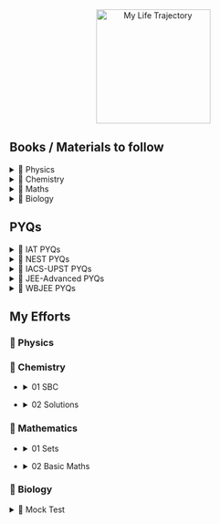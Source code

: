 <div align="center">
<a href="https://www.youtube.com/watch?v=NDW9zKqvPJI"><img src="https://gitea.com/hisayakhere/0toInfinity/raw/main/Files/jcurve.jpg" alt="My Life Trajectory" width="200" ></a>
</div>

## Books / Materials to follow 

<details><summary>📗 Physics</summary>
 
| Book / Author       | Class / Volume / Title              | Link                                                                                                    |
|---------------------|-------------------------------------|---------------------------------------------------------------------------------------------------------|
| NCERT               | 11                                  | [View](https://gitea.com/hisayakhere/0toInfinity/raw/main/Files/Physics/C11P/Class11-PhysicsNCERT.pdf) |
|                     | 12                                  | [View](https://gitea.com/hisayakhere/0toInfinity/raw/main/Files/Physics/C12P/Class12-PhysicsNCERT.pdf) |
| HC Verma            | Volume 1                            | [View](https://readyourflow.com/download-hc-verma-concepts-of-physics-volume-1-2022-23/)                |
|                     | Volume 2                            | [View](https://readyourflow.com/hc-verma-concepts-of-physics-volume-2-2022-23/)                         |
| David-Morin         | Introduction to Classical Mechanics | [View](https://gitea.com/hisayakhere/0toInfinity/raw/main/Files/Physics/David-Morin.pdf)               |
| Kleppner & Kolenkow | An Introduction to Mechanics        | [View](https://gitea.com/hisayakhere/0toInfinity/raw/main/Files/Physics/Kleppner&Kolenkow.pdf)         |
| I.E Iridov          | Problems in General Physics         | [View](https://gitea.com/hisayakhere/0toInfinity/raw/main/Files/Physics/IE-Iridov.pdf)                 |
| S.L Arora           | Class 11 Volume 1                   | [View](https://gitea.com/hisayakhere/0toInfinity/raw/main/Files/Physics/C11P/11-SLArora-2.pdf)         |
|                     |          Volume 2                   | [View](https://gitea.com/hisayakhere/0toInfinity/raw/main/Files/Physics/C11P/11-SLArora-1.pdf)         |
|                     | Class 12 Volume 1                   | [View](https://gitea.com/hisayakhere/0toInfinity/raw/main/Files/Physics/C12P/12-SLArora-1.pdf)         |
|                     |          Volume 2                   | [View](https://gitea.com/hisayakhere/0toInfinity/raw/main/Files/Physics/C12P/12-SLArora-2.pdf)         |
| Resnick-Halliday    | Fundamentals of Physics             | [View](https://gitea.com/hisayakhere/0toInfinity/raw/main/Files/Physics/Resnick-Halliday.pdf)          |
| SciAstra DPPs       |                                     | —                                                                                                       |
| SciAstra Modules    | Volume 1                            | [View](https://gitea.com/hisayakhere/0toInfinity/raw/main/Files/Physics/SP1.pdf)                       |
|                     | Volume 2                            | [View](https://gitea.com/hisayakhere/0toInfinity/raw/main/Files/Physics/SP2.pdf)                       |
---
</details>

<details><summary>🧪 Chemistry</summary>

| Book             | Class / Volume | Link                                                                                                        |
|------------------|----------------|-------------------------------------------------------------------------------------------------------------|
| NCERT            | 11             | [View](https://gitea.com/hisayakhere/0toInfinity/raw/main/Files/Chemistry/C11C/Class11-ChemistryNCERT.pdf) |
|                  | 12             | [View](https://gitea.com/hisayakhere/0toInfinity/raw/main/Files/Chemistry/C12C/Class12-ChemistryNCERT.pdf) |
| OP Tandon        | Inorganic      | [View](https://gitea.com/hisayakhere/0toInfinity/raw/main/Files/Chemistry/OpTandon-Inorganic.pdf)          |
|                  | Organic        | [View](https://gitea.com/hisayakhere/0toInfinity/raw/main/Files/Chemistry/OpTandon-Organic.pdf)            |
|                  | Physical       | [View](https://gitea.com/hisayakhere/0toInfinity/raw/main/Files/Chemistry/OpTandon-Physical.pdf)           |
| SciAstra DPPs    |                | —                                                                                                           |
| SciAstra Modules | Volume 1       | [View](https://gitea.com/hisayakhere/0toInfinity/raw/main/Files/Chemistry/SC1.pdf)                         |
|                  | Volume 2       | [View](https://gitea.com/hisayakhere/0toInfinity/raw/main/Files/Chemistry/SC2.pdf)                         |
---
</details>

<details><summary>📘 Maths</summary>

| Book             | Class / Topic         | Link                                                                                                                            | DPP                                                                                                                  |
|------------------|-----------------------|---------------------------------------------------------------------------------------------------------------------------------|----------------------------------------------------------------------------------------------------------------------|
| NCERT            | 11                    | [View](https://gitea.com/hisayakhere/0toInfinity/raw/main/Files/Mathematics/C11M/Class11-MathematicsNCERT.pdf)                 | —                                                                                                                    |
|                  | 12                    | [View](https://gitea.com/hisayakhere/0toInfinity/raw/main/Files/Mathematics/C12M/Class12-MathematicsNCERT.pdf)                 | —                                                                                                                    |
| RD Sharma        | 11 (Vol 1)            | [View](https://gitea.com/hisayakhere/0toInfinity/raw/main/Files/Mathematics/C11M/RdSharma_Maths_Class11_Volume1_2023-2024.pdf) | —                                                                                                                    |
|                  | 11 (Vol 2)            | [View](https://gitea.com/hisayakhere/0toInfinity/raw/main/Files/Mathematics/C11M/RdSharma_Maths_Class11_Volume2_2023-2024.pdf) | —                                                                                                                    |
|                  | 12 (MCQ)              | [View](https://gitea.com/hisayakhere/0toInfinity/raw/main/Files/Mathematics/C12M/RdSharma_Maths_Class12_MCQs_2023-2024.pdf)    | —                                                                                                                    |
|                  | 12 (Vol 1)            | [View](https://gitea.com/hisayakhere/0toInfinity/raw/main/Files/Mathematics/C12M/RdSharma_Maths_Class12_Volume1_2023-2024.pdf) | —                                                                                                                    |
|                  | 12 (Vol 2)            | [View](https://gitea.com/hisayakhere/0toInfinity/raw/main/Files/Mathematics/C12M/RdSharma_Maths_Class12_Volume2_2023-2024.pdf) | —                                                                                                                    |
| Cengage          | Algebra               | [View](https://gitea.com/hisayakhere/0toInfinity/raw/main/Files/Mathematics/Cengage/Books/algebra.pdf)                         | [View](https://gitea.com/hisayakhere/0toInfinity/raw/main/Files/Mathematics/Cengage/DPP/dpp_algebra.pdf)            |
|                  | Calculus              | [View](https://gitea.com/hisayakhere/0toInfinity/raw/main/Files/Mathematics/Cengage/Books/calculus.pdf)                        | [View](https://gitea.com/hisayakhere/0toInfinity/raw/main/Files/Mathematics/Cengage/DPP/dpp_calculus.pdf)           |
|                  | Coordinate Geometry   | [View](https://gitea.com/hisayakhere/0toInfinity/raw/main/Files/Mathematics/Cengage/Books/coordinateGeometry.pdf)              | [View](https://gitea.com/hisayakhere/0toInfinity/raw/main/Files/Mathematics/Cengage/DPP/dpp_coordinategeometry.pdf) |
|                  | Trigonometry          | [View](https://gitea.com/hisayakhere/0toInfinity/raw/main/Files/Mathematics/Cengage/Books/trigonometry.pdf)                    | [View](https://gitea.com/hisayakhere/0toInfinity/raw/main/Files/Mathematics/Cengage/DPP/dpp_trigonometry.pdf)       |
|                  | Vectors & 3D Geometry | [View](https://gitea.com/hisayakhere/0toInfinity/raw/main/Files/Mathematics/Cengage/Books/vectorsAnd3DGeometry.pdf)            | [View](https://gitea.com/hisayakhere/0toInfinity/raw/main/Files/Mathematics/Cengage/DPP/dpp_vectorsand3d.pdf)       |
| SciAstra DPPs    |                       | —                                                                                                                               | —                                                                                                                    |
| SciAstra Modules | Volume 1              | [View](https://gitea.com/hisayakhere/0toInfinity/raw/main/Files/Mathematics/SM1.pdf)                                           |                                                                                                                      |
|                  | Volume 2              | [View](https://gitea.com/hisayakhere/0toInfinity/raw/main/Files/Mathematics/SM2.pdf)                                           |                                                                                                                      |
---
</details>

<details><summary>🧬 Biology</summary>

| Book                   | Class / Volume        | Link                                                                                                    |
|------------------------|-----------------------|---------------------------------------------------------------------------------------------------------|
| NCERT                  | 11 _(Main Priority)_  | [View](https://gitea.com/hisayakhere/0toInfinity/raw/main/Files/Biology/C11B/Class11-BiologyNCERT.pdf) |
|                        | 12 _(Main Priority)_  | [View](https://gitea.com/hisayakhere/0toInfinity/raw/main/Files/Biology/C12B/Class12-BiologyNCERT.pdf) |
| Trueman's Biology      | Volume 1 _(Optional)_ | [View](https://gitea.com/hisayakhere/0toInfinity/raw/main/Files/Biology/C11B/Trueman_1.pdf)            |
|                        | Volume 2 _(Optional)_ | [View](https://gitea.com/hisayakhere/0toInfinity/raw/main/Files/Biology/C12B/Trueman_2.pdf)            |
| Vedantu-Tatva Class 11 | Volume 1              | [View](https://gitea.com/hisayakhere/0toInfinity/raw/main/Files/Biology/C11B/11BioVedantuTatva-1.pdf)  |
|                        | Volume 2              | [View](https://gitea.com/hisayakhere/0toInfinity/raw/main/Files/Biology/C11B/11BioVedantuTatva-2.pdf)  |
|                        | Volume 3              | [View](https://gitea.com/hisayakhere/0toInfinity/raw/main/Files/Biology/C11B/11BioVedantuTatva-3.pdf)  |
|                        | Volume 4              | [View](https://gitea.com/hisayakhere/0toInfinity/raw/main/Files/Biology/C11B/11BioVedantuTatva-4.pdf)  |
|                        | Volume 5              | [View](https://gitea.com/hisayakhere/0toInfinity/raw/main/Files/Biology/C11B/11BioVedantuTatva-5.pdf)  |
| Vedantu-Tatva Class 12 | Volume 1              | [View](https://gitea.com/hisayakhere/0toInfinity/raw/main/Files/Biology/C12B/12BioVedantuTatva-1.pdf)  |
|                        | Volume 2              | [View](https://gitea.com/hisayakhere/0toInfinity/raw/main/Files/Biology/C12B/12BioVedantuTatva-2.pdf)  |
|                        | Volume 3              | [View](https://gitea.com/hisayakhere/0toInfinity/raw/main/Files/Biology/C12B/12BioVedantuTatva-3.pdf)  |
|                        | Volume 4              | [View](https://gitea.com/hisayakhere/0toInfinity/raw/main/Files/Biology/C12B/12BioVedantuTatva-4.pdf)  |
|                        | Volume 5              | [View](https://gitea.com/hisayakhere/0toInfinity/raw/main/Files/Biology/C12B/12BioVedantuTatva-5.pdf)  |
|                        | Volume 6              | [View](https://gitea.com/hisayakhere/0toInfinity/raw/main/Files/Biology/C12B/12BioVedantuTatva-6.pdf)  |
| SciAstra DPPs          |                       | —                                                                                                       |
| SciAstra Modules       | Volume 1              | [View](https://gitea.com/hisayakhere/0toInfinity/raw/main/Files/Biology/SB1.pdf)                       |
|                        | Volume 2              | [View](https://gitea.com/hisayakhere/0toInfinity/raw/main/Files/Biology/SB2.pdf)                       |

---
</details>
</details>






## PYQs

<details><summary>📝 IAT PYQs</summary> 

| Exam | Year | Link                                                                                        |✅|Analysis|
|------|------|---------------------------------------------------------------------------------------------|--|-------|
| IAT  | 2017 | [View](https://gitea.com/hisayakhere/0toInfinity/raw/main/Files/PYQs/PYQs-IAT/IAT2017.pdf) |⛔|NotDone|
|      | 2018 | [View](https://gitea.com/hisayakhere/0toInfinity/raw/main/Files/PYQs/PYQs-IAT/IAT2018.pdf) |⛔|NotDone|
|      | 2019 | [View](https://gitea.com/hisayakhere/0toInfinity/raw/main/Files/PYQs/PYQs-IAT/IAT2019.pdf) |⛔|NotDone|
|      | 2021 | [View](https://gitea.com/hisayakhere/0toInfinity/raw/main/Files/PYQs/PYQs-IAT/IAT2021.pdf) |⛔|NotDone|
|      | 2022 | [View](https://gitea.com/hisayakhere/0toInfinity/raw/main/Files/PYQs/PYQs-IAT/IAT2022.pdf) |⛔|NotDone|
|      | 2023 | [View](https://gitea.com/hisayakhere/0toInfinity/raw/main/Files/PYQs/PYQs-IAT/IAT2023.pdf) |⛔|NotDone|
|      | 2024 | [View](https://gitea.com/hisayakhere/0toInfinity/raw/main/Files/PYQs/PYQs-IAT/IAT2024.pdf) |⛔|NotDone|

---
</details>

<details><summary>📝 NEST PYQs</summary> 

| Exam | Year | Session     | Link                                                                                                     |✅|Analysis|
|------|------|-------------|----------------------------------------------------------------------------------------------------------|--|-------|
| NEST | 2007 | —           | [View](https://gitea.com/hisayakhere/0toInfinity/raw/main/Files/PYQs/PYQs-NEST/NEST-2007.pdf)           |⛔|NotDone|
|      | 2008 | —           | [View](https://gitea.com/hisayakhere/0toInfinity/raw/main/Files/PYQs/PYQs-NEST/NEST-2008.pdf)           |⛔|NotDone|
|      | 2009 | —           | [View](https://gitea.com/hisayakhere/0toInfinity/raw/main/Files/PYQs/PYQs-NEST/NEST-2009.pdf)           |⛔|NotDone|
|      | 2010 | —           | [View](https://gitea.com/hisayakhere/0toInfinity/raw/main/Files/PYQs/PYQs-NEST/NEST-2010.pdf)           |⛔|NotDone|
|      | 2011 | —           | [View](https://gitea.com/hisayakhere/0toInfinity/raw/main/Files/PYQs/PYQs-NEST/NEST-2011.pdf)           |⛔|NotDone|
|      | 2012 | —           | [View](https://gitea.com/hisayakhere/0toInfinity/raw/main/Files/PYQs/PYQs-NEST/NEST-2012.pdf)           |⛔|NotDone|
|      | 2013 | —           | [View](https://gitea.com/hisayakhere/0toInfinity/raw/main/Files/PYQs/PYQs-NEST/NEST-2013.pdf)           |⛔|NotDone|
|      | 2014 | —           | [View](https://gitea.com/hisayakhere/0toInfinity/raw/main/Files/PYQs/PYQs-NEST/NEST-2014.pdf)           |⛔|NotDone|
|      | 2015 | —           | [View](https://gitea.com/hisayakhere/0toInfinity/raw/main/Files/PYQs/PYQs-NEST/NEST-2015.pdf)           |⛔|NotDone|
|      | 2016 | —           | [View](https://gitea.com/hisayakhere/0toInfinity/raw/main/Files/PYQs/PYQs-NEST/NEST-2016.pdf)           |⛔|NotDone|
|      | 2017 | —           | [View](https://gitea.com/hisayakhere/0toInfinity/raw/main/Files/PYQs/PYQs-NEST/NEST-2017.pdf)           |⛔|NotDone|
|      | 2018 | —           | [View](https://gitea.com/hisayakhere/0toInfinity/raw/main/Files/PYQs/PYQs-NEST/NEST-2018.pdf)           |⛔|NotDone|
|      | 2019 | Session1    | [View](https://gitea.com/hisayakhere/0toInfinity/raw/main/Files/PYQs/PYQs-NEST/NEST-2019-Session-1.pdf) |⛔|NotDone|
|      | 2019 | Session2    | [View](https://gitea.com/hisayakhere/0toInfinity/raw/main/Files/PYQs/PYQs-NEST/NEST-2019-Session-2.pdf) |⛔|NotDone|
|      | 2020 | Session1    | [View](https://gitea.com/hisayakhere/0toInfinity/raw/main/Files/PYQs/PYQs-NEST/NEST-2020-Session-1.pdf) |⛔|NotDone|
|      | 2020 | Session2    | [View](https://gitea.com/hisayakhere/0toInfinity/raw/main/Files/PYQs/PYQs-NEST/NEST-2020-Session-2.pdf) |⛔|NotDone|
|      | 2021 | Session1    | [View](https://gitea.com/hisayakhere/0toInfinity/raw/main/Files/PYQs/PYQs-NEST/NEST-2021-Session-1.pdf) |⛔|NotDone|
|      | 2021 | Session2    | [View](https://gitea.com/hisayakhere/0toInfinity/raw/main/Files/PYQs/PYQs-NEST/NEST-2021-Session-2.pdf) |⛔|NotDone|
|      | 2022 | Session1    | [View](https://gitea.com/hisayakhere/0toInfinity/raw/main/Files/PYQs/PYQs-NEST/NEST-2022-Session-1.pdf) |⛔|NotDone|
|      | 2022 | Session2    | [View](https://gitea.com/hisayakhere/0toInfinity/raw/main/Files/PYQs/PYQs-NEST/NEST-2022-Session-2.pdf) |⛔|NotDone|
|      | 2023 | Session1    | [View](https://gitea.com/hisayakhere/0toInfinity/raw/main/Files/PYQs/PYQs-NEST/NEST-2023-Session-1.pdf) |⛔|NotDone|
|      | 2023 | Session2    | [View](https://gitea.com/hisayakhere/0toInfinity/raw/main/Files/PYQs/PYQs-NEST/NEST-2023-Session-2.pdf) |⛔|NotDone|
|      | 2024 | Session1    | [View](https://gitea.com/hisayakhere/0toInfinity/raw/main/Files/PYQs/PYQs-NEST/NEST-2024-Session-1.pdf) |⛔|NotDone|
|      | 2024 | Session2    | [View](https://gitea.com/hisayakhere/0toInfinity/raw/main/Files/PYQs/PYQs-NEST/NEST-2024-Session-2.pdf) |⛔|NotDone|

---
</details>

<details><summary>📝 IACS-UPST PYQs</summary> 

| Exam      | Year | Link                                                                                               |✅|Analysis|
|-----------|------|----------------------------------------------------------------------------------------------------|--|-------|
| IACS UPST | 2022 | [View](https://gitea.com/hisayakhere/0toInfinity/raw/main/Files/PYQs/PYQs-IACSUPST/UPST_2022.pdf) |⛔|NotDone|
|           | 2024 | [View](https://gitea.com/hisayakhere/0toInfinity/raw/main/Files/PYQs/PYQs-IACSUPST/UPST_2024.pdf) |⛔|NotDone|

---
</details>

<details><summary>📝 JEE-Advanced PYQs</summary> 

| Exam         | Year | Paper   | Link                                                                                       |✅|Analysis|
|--------------|------|---------|--------------------------------------------------------------------------------------------|--|-------|
| JEE Advanced | 2007 | Paper1 | [View](https://gitea.com/hisayakhere/0toInfinity/raw/main/Files/PYQs/PYQs-JEEA/2007_1.pdf) |⛔|NotDone|
|              | 2007 | Paper2 | [View](https://gitea.com/hisayakhere/0toInfinity/raw/main/Files/PYQs/PYQs-JEEA/2007_2.pdf) |⛔|NotDone|
|              | 2008 | Paper1 | [View](https://gitea.com/hisayakhere/0toInfinity/raw/main/Files/PYQs/PYQs-JEEA/2008_1.pdf) |⛔|NotDone|
|              | 2008 | Paper2 | [View](https://gitea.com/hisayakhere/0toInfinity/raw/main/Files/PYQs/PYQs-JEEA/2008_2.pdf) |⛔|NotDone|
|              | 2009 | Paper1 | [View](https://gitea.com/hisayakhere/0toInfinity/raw/main/Files/PYQs/PYQs-JEEA/2009_1.pdf) |⛔|NotDone|
|              | 2009 | Paper2 | [View](https://gitea.com/hisayakhere/0toInfinity/raw/main/Files/PYQs/PYQs-JEEA/2009_2.pdf) |⛔|NotDone|
|              | 2010 | Paper1 | [View](https://gitea.com/hisayakhere/0toInfinity/raw/main/Files/PYQs/PYQs-JEEA/2010_1.pdf) |⛔|NotDone|
|              | 2010 | Paper2 | [View](https://gitea.com/hisayakhere/0toInfinity/raw/main/Files/PYQs/PYQs-JEEA/2010_2.pdf) |⛔|NotDone|
|              | 2011 | Paper1 | [View](https://gitea.com/hisayakhere/0toInfinity/raw/main/Files/PYQs/PYQs-JEEA/2011_1.pdf) |⛔|NotDone|
|              | 2011 | Paper2 | [View](https://gitea.com/hisayakhere/0toInfinity/raw/main/Files/PYQs/PYQs-JEEA/2011_2.pdf) |⛔|NotDone|
|              | 2012 | Paper1 | [View](https://gitea.com/hisayakhere/0toInfinity/raw/main/Files/PYQs/PYQs-JEEA/2012_1.pdf) |⛔|NotDone|
|              | 2012 | Paper2 | [View](https://gitea.com/hisayakhere/0toInfinity/raw/main/Files/PYQs/PYQs-JEEA/2012_2.pdf) |⛔|NotDone|
|              | 2013 | Paper1 | [View](https://gitea.com/hisayakhere/0toInfinity/raw/main/Files/PYQs/PYQs-JEEA/2013_1.pdf) |⛔|NotDone|
|              | 2013 | Paper2 | [View](https://gitea.com/hisayakhere/0toInfinity/raw/main/Files/PYQs/PYQs-JEEA/2013_2.pdf) |⛔|NotDone|
|              | 2014 | Paper1 | [View](https://gitea.com/hisayakhere/0toInfinity/raw/main/Files/PYQs/PYQs-JEEA/2014_1.pdf) |⛔|NotDone|
|              | 2014 | Paper2 | [View](https://gitea.com/hisayakhere/0toInfinity/raw/main/Files/PYQs/PYQs-JEEA/2014_2.pdf) |⛔|NotDone|
|              | 2015 | Paper1 | [View](https://gitea.com/hisayakhere/0toInfinity/raw/main/Files/PYQs/PYQs-JEEA/2015_1.pdf) |⛔|NotDone|
|              | 2015 | Paper2 | [View](https://gitea.com/hisayakhere/0toInfinity/raw/main/Files/PYQs/PYQs-JEEA/2015_2.pdf) |⛔|NotDone|
|              | 2016 | Paper1 | [View](https://gitea.com/hisayakhere/0toInfinity/raw/main/Files/PYQs/PYQs-JEEA/2016_1.pdf) |⛔|NotDone|
|              | 2016 | Paper2 | [View](https://gitea.com/hisayakhere/0toInfinity/raw/main/Files/PYQs/PYQs-JEEA/2016_2.pdf) |⛔|NotDone|
|              | 2017 | Paper1 | [View](https://gitea.com/hisayakhere/0toInfinity/raw/main/Files/PYQs/PYQs-JEEA/2017_1.pdf) |⛔|NotDone|
|              | 2017 | Paper2 | [View](https://gitea.com/hisayakhere/0toInfinity/raw/main/Files/PYQs/PYQs-JEEA/2017_2.pdf) |⛔|NotDone|
|              | 2018 | Paper1 | [View](https://gitea.com/hisayakhere/0toInfinity/raw/main/Files/PYQs/PYQs-JEEA/2018_1.pdf) |⛔|NotDone|
|              | 2018 | Paper2 | [View](https://gitea.com/hisayakhere/0toInfinity/raw/main/Files/PYQs/PYQs-JEEA/2018_2.pdf) |⛔|NotDone|
|              | 2019 | Paper1 | [View](https://gitea.com/hisayakhere/0toInfinity/raw/main/Files/PYQs/PYQs-JEEA/2019_1.pdf) |⛔|NotDone|
|              | 2019 | Paper2 | [View](https://gitea.com/hisayakhere/0toInfinity/raw/main/Files/PYQs/PYQs-JEEA/2019_2.pdf) |⛔|NotDone|
|              | 2020 | Paper1 | [View](https://gitea.com/hisayakhere/0toInfinity/raw/main/Files/PYQs/PYQs-JEEA/2020_1.pdf) |⛔|NotDone|
|              | 2020 | Paper2 | [View](https://gitea.com/hisayakhere/0toInfinity/raw/main/Files/PYQs/PYQs-JEEA/2020_2.pdf) |⛔|NotDone|
|              | 2021 | Paper1 | [View](https://gitea.com/hisayakhere/0toInfinity/raw/main/Files/PYQs/PYQs-JEEA/2021_1.pdf) |⛔|NotDone|
|              | 2021 | Paper2 | [View](https://gitea.com/hisayakhere/0toInfinity/raw/main/Files/PYQs/PYQs-JEEA/2021_2.pdf) |⛔|NotDone|
|              | 2022 | Paper1 | [View](https://gitea.com/hisayakhere/0toInfinity/raw/main/Files/PYQs/PYQs-JEEA/2022_1.pdf) |⛔|NotDone|
|              | 2022 | Paper2 | [View](https://gitea.com/hisayakhere/0toInfinity/raw/main/Files/PYQs/PYQs-JEEA/2022_2.pdf) |⛔|NotDone|
|              | 2023 | Paper1 | [View](https://gitea.com/hisayakhere/0toInfinity/raw/main/Files/PYQs/PYQs-JEEA/2023_1.pdf) |⛔|NotDone|
|              | 2023 | Paper2 | [View](https://gitea.com/hisayakhere/0toInfinity/raw/main/Files/PYQs/PYQs-JEEA/2023_2.pdf) |⛔|NotDone|
|              | 2024 | Paper1 | [View](https://gitea.com/hisayakhere/0toInfinity/raw/main/Files/PYQs/PYQs-JEEA/2024_1.pdf) |⛔|NotDone|
|              | 2024 | Paper2 | [View](https://gitea.com/hisayakhere/0toInfinity/raw/main/Files/PYQs/PYQs-JEEA/2024_2.pdf) |⛔|NotDone|

</details>
<details><summary>📝 WBJEE PYQs</summary> 


| Exam   | Year | Math                                                                                            | P+C                                                                                               |
|--------|------|-------------------------------------------------------------------------------------------------|---------------------------------------------------------------------------------------------------|
| WBJEE  | 2014 | [view](https://gitea.com/hisayakhere/0toInfinity/raw/main/Files/PYQs/PYQs-WBJEE/M2014WBJEE.pdf)| [view](https://gitea.com/hisayakhere/0toInfinity/raw/main/Files/PYQs/PYQs-WBJEE/P2014WBJEE.pdf)  |
|        |      |                                                                                                 | [view](https://gitea.com/hisayakhere/0toInfinity/raw/main/Files/PYQs/PYQs-WBJEE/C2014WBJEE.pdf)  |
|        | 2015 | [view](https://gitea.com/hisayakhere/0toInfinity/raw/main/Files/PYQs/PYQs-WBJEE/M2015WBJEE.pdf)| [view](https://gitea.com/hisayakhere/0toInfinity/raw/main/Files/PYQs/PYQs-WBJEE/PC2015WBJEE.pdf) |
|        | 2016 | [view](https://gitea.com/hisayakhere/0toInfinity/raw/main/Files/PYQs/PYQs-WBJEE/M2016WBJEE.pdf)| [view](https://gitea.com/hisayakhere/0toInfinity/raw/main/Files/PYQs/PYQs-WBJEE/PC2016WBJEE.pdf) | 
|        | 2017 | [view](https://gitea.com/hisayakhere/0toInfinity/raw/main/Files/PYQs/PYQs-WBJEE/M2017WBJEE.pdf)| [view](https://gitea.com/hisayakhere/0toInfinity/raw/main/Files/PYQs/PYQs-WBJEE/PC2017WBJEE.pdf) | 
|        | 2018 | [view](https://gitea.com/hisayakhere/0toInfinity/raw/main/Files/PYQs/PYQs-WBJEE/M2018WBJEE.pdf)| [view](https://gitea.com/hisayakhere/0toInfinity/raw/main/Files/PYQs/PYQs-WBJEE/PC2018WBJEE.pdf) | 
|        | 2019 | [view](https://gitea.com/hisayakhere/0toInfinity/raw/main/Files/PYQs/PYQs-WBJEE/M2019WBJEE.pdf)| [view](https://gitea.com/hisayakhere/0toInfinity/raw/main/Files/PYQs/PYQs-WBJEE/PC2019WBJEE.pdf) | 
|        | 2020 | [view](https://gitea.com/hisayakhere/0toInfinity/raw/main/Files/PYQs/PYQs-WBJEE/M2020WBJEE.pdf)| [view](https://gitea.com/hisayakhere/0toInfinity/raw/main/Files/PYQs/PYQs-WBJEE/PC2020WBJEE.pdf) | 
|        | 2022 | [view](https://gitea.com/hisayakhere/0toInfinity/raw/main/Files/PYQs/PYQs-WBJEE/M2022WBJEE.pdf)| [view](https://gitea.com/hisayakhere/0toInfinity/raw/main/Files/PYQs/PYQs-WBJEE/PC2022WBJEE.pdf) | 
|        | 2023 | [view](https://gitea.com/hisayakhere/0toInfinity/raw/main/Files/PYQs/PYQs-WBJEE/M2023WBJEE.pdf)| [view](https://gitea.com/hisayakhere/0toInfinity/raw/main/Files/PYQs/PYQs-WBJEE/PC2023WBJEE.pdf) | 
|        | 2024 | [view](https://gitea.com/hisayakhere/0toInfinity/raw/main/Files/PYQs/PYQs-WBJEE/M2024WBJEE.pdf)| [view](https://gitea.com/hisayakhere/0toInfinity/raw/main/Files/PYQs/PYQs-WBJEE/PC2024WBJEE.pdf) | 







</details>

## My Efforts



### 📗 Physics



### 🧪 Chemistry

- <details><summary>01 SBC</summary>
    <!--Notes-->
    - <a href="https://gitea.com/hisayakhere/0toInfinity/raw/main/Files/Notes/C/01SBC/Lecture1.pdf">Lecture 1 Notes</a><br>
    - <a href="https://gitea.com/hisayakhere/0toInfinity/raw/main/Files/Notes/C/01SBC/Lecture2.pdf">Lecture 2 Notes</a><br>
    - <a href="https://gitea.com/hisayakhere/0toInfinity/raw/main/Files/Notes/C/01SBC/Lecture3.pdf">Lecture 3 Notes</a><br>
    - <a href="https://gitea.com/hisayakhere/0toInfinity/raw/main/Files/Notes/C/01SBC/Lecture4.pdf">Lecture 4 Notes</a><br>
</details>

- <details><summary>02 Solutions</summary>
    <!--Lecture Notes-->
    - <a href="https://gitea.com/hisayakhere/0toInfinity/raw/main/Files/Notes/C/02Solutions/Lecture1.pdf">Lecture 1 Notes</a><br>
</details>



### 📘 Mathematics

- <details><summary>01 Sets</summary>
    <!--Lecture Notes-->
    - <a href="https://gitea.com/hisayakhere/0toInfinity/raw/main/Files/Notes/M/01Sets/Lecture1.pdf">Lecture 1 Notes</a><br>
    - <a href="https://gitea.com/hisayakhere/0toInfinity/raw/main/Files/Notes/M/01Sets/Lecture2.pdf">Lecture 2 Notes</a><br>
    - <a href="https://gitea.com/hisayakhere/0toInfinity/raw/main/Files/Notes/M/01Sets/Lecture3.pdf">Lecture 3 Notes</a><br>
    - <a href="https://gitea.com/hisayakhere/0toInfinity/raw/main/Files/Notes/M/01Sets/Lecture4.pdf">Lecture 4 Notes</a><br>
</details>

- <details><summary>02 Basic Maths</summary>
    <!--Lecture Notes-->
    - <a href="https://gitea.com/hisayakhere/0toInfinity/raw/main/Files/Notes/M/02BasicMaths/Lecture1.pdf">Lecture 1 Notes</a><br>
    - <a href="https://gitea.com/hisayakhere/0toInfinity/raw/main/Files/Notes/M/02BasicMaths/Lecture2.pdf">Lecture 2 Notes</a><br>
    - <a href="https://gitea.com/hisayakhere/0toInfinity/raw/main/Files/Notes/M/02BasicMaths/Lecture3.pdf">Lecture 3 Notes</a><br>
    - <a href="https://gitea.com/hisayakhere/0toInfinity/raw/main/Files/Notes/M/02BasicMaths/Lecture4.pdf">Lecture 4 Notes</a><br>
</details>

### 🧬 Biology</summary>


<details><summary>📑 Mock Test</summary>

| Date    | Tests      | Score |
|---------|------------|-------|
| 03/08/25| IATMock-1  |XXX/240|
| 24/08/25| NESTMock-1 |XXX/180|
| 14/09/25| IATMock-2  |XXX/240|
| 05/10/25| NESTMock-2 |XXX/180|
| 26/10/25| IATMock-3  |XXX/240|
| 16/11/25| NESTMock-3 |XXX/180|
| 07/12/25| IATMock-4  |XXX/240|
| 28/12/25| NESTMock-4 |XXX/180|
| 18/01/26| IATMock-5  |XXX/240|
| 08/02/26| NESTMock-5 |XXX/180|
| 01/03/26| IATMock-6  |XXX/240|
| 08/03/26| NESTMock-6 |XXX/180|

SciAstra Mock Book - [IAT](https://gitea.com/hisayakhere/0toInfinity/raw/main/Files/PYQs/MOCKbook-SciAstra/IAT.pdf)<br>
SciAstra Mock Book - NEST

</details>

